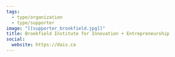 ```yaml
---
tags:
  - type/organization
  - type/supporter
image: "[[supporter_brookfield.jpg]]"
title: Brookfield Institute for Innovation + Entrepreneurship
social:
  website: https://dais.ca
---
```

